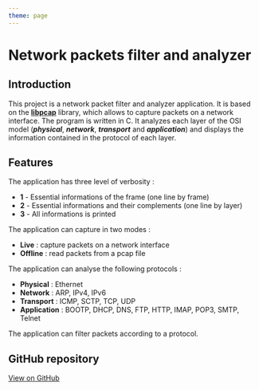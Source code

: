 ```yaml
---
theme: page
---
```


# Network packets filter and analyzer

## Introduction

This project is a network packet filter and analyzer application. It is based on the [**libpcap**](https://www.tcpdump.org/) library, which allows to capture packets on a network interface. The program is written in C. It analyzes each layer of the OSI model (***physical***, ***network***, ***transport*** and ***application***) and displays the information contained in the protocol of each layer.

## Features

The application has three level of verbosity :

- **1** - Essential informations of the frame (one line by frame)
- **2** - Essential informations and their complements (one line by layer)
- **3** - All informations is printed   

The application can capture in two modes :

- **Live** : capture packets on a network interface
- **Offline** : read packets from a pcap file

The application can analyse the following protocols :

- **Physical** : Ethernet
- **Network** : ARP, IPv4, IPv6
- **Transport** : ICMP, SCTP, TCP, UDP
- **Application** : BOOTP, DHCP, DNS, FTP, HTTP, IMAP, POP3, SMTP, Telnet

The application can filter packets according to a protocol.

## GitHub repository

[View on GitHub](https://github.com/EthanAndreas/NetworkFrameFilter)
